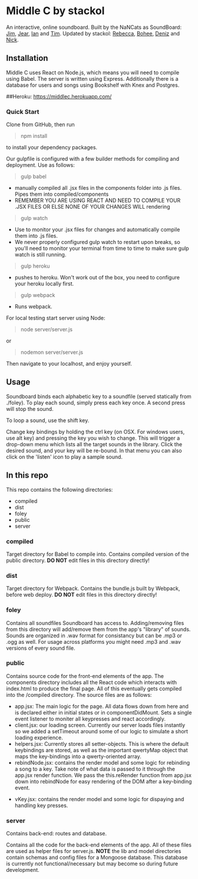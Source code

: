# Middle C by stackol

An interactive, online soundboard.  Built by the NaNCats as SoundBoard: [Jim](https://github.com/logosghost), [Jear](https://github.com/Jearxj), [Ian](https://github.com/ian-culleton) and [Tim](https://github.com/ProductivePerson). Updated by stackol: [Rebecca](https://github.com/RebeccaGray), [Bohee](https://github.com/boheepark), [Deniz](https://github.com/deniztetik) and [Nick](https://github.com/nicholas-zeiss).

## Installation

Middle C uses React on Node.js, which means you will need to compile using Babel.  The server is written using Express. Additionally there is a database for users and songs using Bookshelf with Knex and Postgres.

##Heroku:
https://middlec.herokuapp.com/
### Quick Start

Clone from GitHub, then run

  >npm install

to install your dependency packages.

Our gulpfile is configured with a few builder methods for compiling and deployment. Use as follows:
> gulp babel
* manually compiled all .jsx files in the components folder into .js files. Pipes them into compiled/components
* REMEMBER YOU ARE USING REACT AND NEED TO COMPILE YOUR .JSX FILES OR ELSE NONE OF YOUR CHANGES WILL rendering
> gulp watch
* Use to monitor your .jsx files for changes and automatically compile them into .js files.
* We never properly configured gulp watch to restart upon breaks, so you'll need to monitor your terminal from
time to time to make sure gulp watch is still running.
> gulp heroku
* pushes to heroku. Won't work out of the box, you need to configure your heroku locally first.
> gulp webpack
* Runs webpack.

For local testing start server using Node:

  >node server/server.js

  or

  >nodemon server/server.js

  Then navigate to your localhost, and enjoy yourself.

## Usage

Soundboard binds each alphabetic key to a soundfile (served statically from ./foley).  To play each sound, simply press each key once.  A second press will stop the sound.

To loop a sound, use the shift key.

Change key bindings by holding the ctrl key (on OSX. For windows users, use alt key) and pressing the key you wish to change.  This will trigger a drop-down menu which lists all the target sounds in the library.  Click the desired sound, and your key will be re-bound.  In that menu you can also click on the 'listen' icon to play a sample sound.

## In this repo

This repo contains the following directories:

  * compiled
  * dist
  * foley
  * public
  * server

### compiled

Target directory for Babel to compile into.  Contains compiled version of the public directory. **DO NOT** edit files in this directory directly!

### dist

Target directory for Webpack.  Contains the bundle.js built by Webpack, before web deploy. **DO NOT** edit files in this directory directly!

### foley

Contains all soundfiles Soundboard has access to.  Adding/removing files from this directory will add/remove them from the app's "library" of sounds.  Sounds are organized in .wav format for consistancy but can be .mp3 or .ogg as well.
For usage across platforms you might need .mp3 and .wav versions of every sound file.


### public

Contains source code for the front-end elements of the app.  The components directory includes all the React code which interacts with index.html to produce the final page.  All of this eventually gets compiled into the /compiled directory.  The source files are as follows:
 * app.jsx: The main logic for the page. All data flows down from here and is declared either in initial states or in componentDidMount. Sets a single event listener to moniter all keypresses and react accordingly.
 * client.jsx: our loading screen. Currently our server loads files instantly so we added a setTimeout around some of our logic to simulate a short loading experience.
 * helpers.jsx: Currently stores all setter-objects. This is where the default keybindings are stored, as well as the important qwertyMap object that maps the key-bindings into a qwerty-oriented array.
 * rebindNode.jsx: contains the render model and some logic for rebinding a song to a key.  Take note of what data is passed to it through the app.jsx render function. We pass the this.reRender function from app.jsx down into rebindNode for easy rendering of the DOM after a key-binding event.
 - vKey.jsx: contains the render model and some logic for dispaying and handling key presses.

### server
Contains back-end: routes and database.

Contains all the code for the back-end elements of the app.  All of these files are used as helper files for server.js.  **NOTE** the lib and model directories contain schemas and config files for a Mongoose database.  This database is currently not functional/necessary but may become so during future development.
